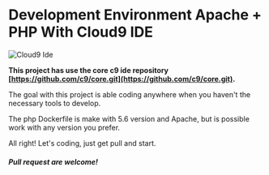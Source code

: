 # Development Environment Apache + PHP With Cloud9 IDE

![Cloud9 Ide](https://files.readme.io/7dJquVXJQUWs3z7pUdIQ_C9%20Logo%20-%20Blue%20512x512.png)

**This project has use the core c9 ide repository [https://github.com/c9/core.git](https://github.com/c9/core.git).**

The goal with this project is able coding anywhere when you haven't the necessary tools to develop.

The php Dockerfile is make with 5.6 version and Apache, but is possible work with any version you prefer.  

All right! Let's coding, just get pull and start.

##### Pull request are welcome!